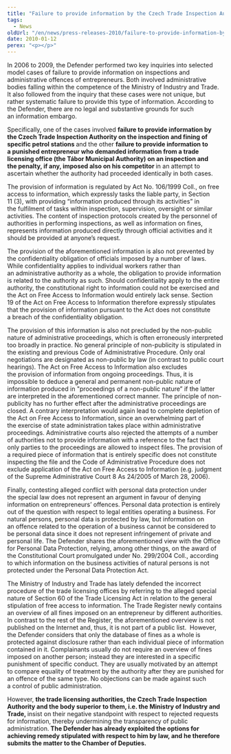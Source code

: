 ```yaml
---
title: "Failure to provide information by the Czech Trade Inspection Authority"
tags:
  - News
oldUrl: "/en/news/press-releases-2010/failure-to-provide-information-by-the-czech-trade-inspection-authority/"
date: 2010-01-12
perex: "<p></p>"
---
```


<!-- imported from the old website -->

<p>In 2006 to 2009, the Defender performed two key inquiries into selected model cases of failure to provide information on inspections and administrative offences of entrepreneurs. Both involved administrative bodies falling within the competence of the Ministry of Industry and Trade.  It also followed from the inquiry that these cases were not unique, but rather systematic failure to provide this type of information. According to the Defender, there are no legal and substantive grounds for such an information embargo.</p><p>Specifically, one of the cases involved <b>failure to provide information by the Czech Trade Inspection Authority on the inspection and fining of specific petrol stations </b>and the other <b>failure to provide information to a punished entrepreneur who demanded information from a trade licensing office (the Tábor Municipal Authority) on an inspection and the penalty, if any, imposed also on his competitor </b>in an attempt to ascertain whether the authority had proceeded identically in both cases.</p><p>The provision of information is regulated by Act No. 106/1999 Coll., on free access to information, which expressly tasks the liable party, in Section 11 (3), with providing “information produced through its activities” in the fulfilment of tasks within inspection, supervision, oversight or similar activities. The content of inspection protocols created by the personnel of authorities in performing inspections, as well as information on fines, represents information produced directly through official activities and it should be provided at anyone’s request.</p><p>The provision of the aforementioned information is also not prevented by the confidentiality obligation of officials imposed by a number of laws. While confidentiality applies to individual workers rather than an administrative authority as a whole, the obligation to provide information is related to the authority as such. Should confidentiality apply to the entire authority, the constitutional right to information could not be exercised and the Act on Free Access to Information would entirely lack sense. Section 19 of the Act on Free Access to Information therefore expressly stipulates that the provision of information pursuant to the Act does not constitute a breach of the confidentiality obligation.</p><p>The provision of this information is also not precluded by the non-public nature of administrative proceedings, which is often erroneously interpreted too broadly in practice. No general principle of non-publicity is stipulated in the existing and previous Code of Administrative Procedure. Only oral negotiations are designated as non-public by law (in contrast to public court hearings). The Act on Free Access to Information also excludes the provision of information from ongoing proceedings. Thus, it is impossible to deduce a general and permanent non-public nature of information produced in &quot;proceedings of a non-public nature” if the latter are interpreted in the aforementioned correct manner. The principle of non-publicity has no further effect after the administrative proceedings are closed. A contrary interpretation would again lead to complete depletion of the Act on Free Access to Information, since an overwhelming part of the exercise of state administration takes place within administrative proceedings. Administrative courts also rejected the attempts of a number of authorities not to provide information with a reference to the fact that only parties to the proceedings are allowed to inspect files. The provision of a required piece of information that is entirely specific does not constitute inspecting the file and the Code of Administrative Procedure does not exclude application of the Act on Free Access to Information (e.g. judgment of the Supreme Administrative Court 8 As 24/2005 of March 28, 2006).</p><p>Finally, contesting alleged conflict with personal data protection under the special law does not represent an argument in favour of denying information on entrepreneurs’ offences. Personal data protection is entirely out of the question with respect to legal entities operating a business. For natural persons, personal data is protected by law, but information on an offence related to the operation of a business cannot be considered to be personal data since it does not represent infringement of private and personal life. The Defender shares the aforementioned view with the Office for Personal Data Protection, relying, among other things, on the award of the Constitutional Court promulgated under No. 299/2004 Coll., according to which information on the business activities of natural persons is not protected under the Personal Data Protection Act.</p><p>The Ministry of Industry and Trade has lately defended the incorrect procedure of the trade licensing offices by referring to the alleged special nature of Section 60 of the Trade Licensing Act in relation to the general stipulation of free access to information. The Trade Register newly contains an overview of all fines imposed on an entrepreneur by different authorities. In contrast to the rest of the Register, the aforementioned overview is not published on the Internet and, thus, it is not part of a public list.  However, the Defender considers that only the database of fines as a whole is protected against disclosure rather than each individual piece of information contained in it. Complainants usually do not require an overview of fines imposed on another person; instead they are interested in a specific punishment of specific conduct. They are usually motivated by an attempt to compare equality of treatment by the authority after they are punished for an offence of the same type. No objections can be made against such a control of public administration.</p><p>However, <b>the trade licensing authorities, the Czech Trade Inspection Authority and the body superior to them, i.e. the Ministry of Industry and Trade, </b>insist on their negative standpoint with respect to rejected requests for information, thereby undermining the transparency of public administration.<b> The Defender has already exploited the options for achieving remedy stipulated with respect to him by law, and he therefore submits the matter to the Chamber of Deputies.</b></p>
